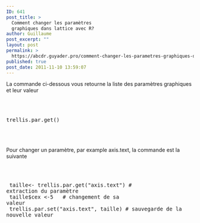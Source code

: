 ```yaml
---
ID: 641
post_title: >
  Comment changer les paramètres
  graphiques dans lattice avec R?
author: Guillaume
post_excerpt: ""
layout: post
permalink: >
  https://abcdr.guyader.pro/comment-changer-les-parametres-graphiques-dans-lattice-avec-r/
published: true
post_date: 2011-11-10 13:59:07
---
```

La commande ci-dessous vous retourne la liste des paramètres graphiques et leur valeur<br /><br /> <pre lang='rsplus'><br /> trellis.par.get() <br /> </pre> <br /><br />Pour changer un paramètre, par example axis.text, la commande est la suivante<br /><br /> <pre lang='rsplus'><br /><p> taille&lt;- trellis.par.get("axis.text") # extraction du paramètre<br /> taille$cex &lt;-5   # changement de sa valeur<br /> trellis.par.set("axis.text", taille) # sauvegarde de la nouvelle valeur<br /></pre> <br /><br /> </p>